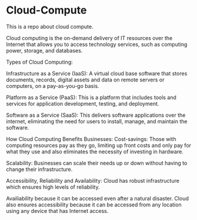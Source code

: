 # Cloud-Compute
This is a repo about cloud compute.


Cloud computing is the on-demand delivery of IT resources over the Internet that allows you to access technology services, such as computing power, storage, and databases.


Types of Cloud Computing: 


Infrastructure as a Service (IaaS): A virtual cloud base software that stores documents, records, digital assets and data on remote servers or computers, on a pay-as-you-go basis.

Platform as a Service (PaaS): This is a platform that includes tools and services for application development, testing, and deployment.

Software as a Service (SaaS): This delivers software applications over the internet, eliminating the need for users to install, manage, and maintain the software.


How Cloud Computing Benefits Businesses:
Cost-savings: Those with computing resources pay as they go, limiting up front costs and only pay for what they use and also eliminates the necessity of investing in hardware. 


Scalability: Businesses can scale their needs up or down without having to change their infrastructure. 

Accessibility, Reliability and Availability: Cloud has robust infrastructure which ensures high levels of reliability.

Availiability because it can be accessed even after a natural disaster. Cloud also ensures accessibility because it can be accessed from any location using any device that has Internet access. 
